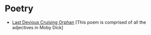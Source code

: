 # Poetry

* [Last Devious Cruising Orphan](https://github.com/rubinsztajn/poetry/blob/master/last-devious-cruising-orphan.md)
   [This poem is comprised of all the adjectives in Moby Dick]
  
  
